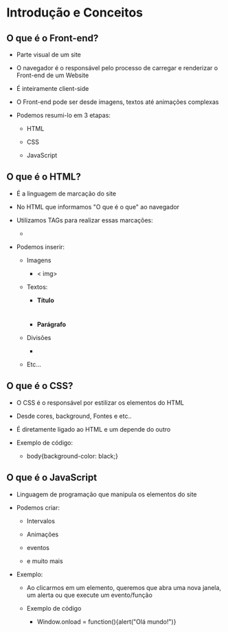 # Introdução e Conceitos



## O que é o Front-end?

- Parte visual de um site

- O navegador é o responsável pelo processo de carregar e renderizar o Front-end de um Website

- É inteiramente client-side

- O Front-end pode ser desde imagens, textos até animações complexas

- Podemos resumi-lo em 3 etapas:
  
  - HTML
  
  - CSS
  
  - JavaScript



## O que é o HTML?

- É a linguagem de marcação do site

- No HTML que informamos "O que é o que" ao navegador

- Utilizamos TAGs para realizar essas marcações:
  
  - <tag></tag>

- Podemos inserir:
  
  - Imagens
    
    - < img>
  
  - Textos:
    
    - **Título** <h1></h1>
    
    - **Parágrafo** <p></p>
  
  - Divisões
    
    - <div></div>
  
  - Etc...



## O que é o CSS?

- O CSS é o responsável por estilizar os elementos do HTML

- Desde cores, background, Fontes e etc..

- É diretamente ligado ao HTML e um depende do outro

- Exemplo de código:
  
  - body{background-color: black;}



## O que é o JavaScript

- Linguagem de programação que manipula os elementos do site

- Podemos criar:
  
  - Intervalos
  
  - Animações
  
  - eventos
  
  - e muito mais

- Exemplo:
  
  - Ao clicarmos em um elemento, queremos que abra uma nova janela, um alerta ou que execute um evento/função
  
  - Exemplo de código
    
    - Window.onload = function(){alert("Olá mundo!")}
